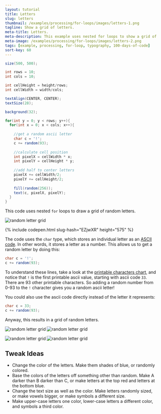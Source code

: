 ```yaml
---
layout: tutorial
title: Letters
slug: letters
thumbnail: /examples/processing/for-loops/images/letters-1.png
tagline: Show a grid of letters.
meta-title: Letters.
meta-description: This example uses nested for loops to show a grid of letters.
meta-image: /examples/processing/for-loops/images/letters-2.png
tags: [example, processing, for-loop, typography, 100-days-of-code]
sort-key: 60
---
```


```java
size(500, 500);

int rows = 10;
int cols = 10;

int cellHeight = height/rows;
int cellWidth = width/cols;

textAlign(CENTER, CENTER);
textSize(28);

background(32);

for(int y = 0; y < rows; y++){
  for(int x = 0; x < cols; x++){
       
    //get a random ascii letter
    char c = '!';
    c += random(93);
    
    //calculate cell position
    int pixelX = cellWidth * x;
    int pixelY = cellHeight * y;
    
    //add half to center letters
    pixelX += cellWidth/2;
    pixelY += cellHeight/2;
    
    fill(random(256));
    text(c, pixelX, pixelY);
  }
}
```

This code uses nested `for` loops to draw a grid of random letters.

![random letter grid](/examples/processing/for-loops/images/letters-3.png)

{% include codepen.html slug-hash="EZjwXR" height="575" %}

The code uses the `char` type, which stores an individual letter as an [ASCII code](https://en.wikipedia.org/wiki/ASCII). In other words, it stores a letter as a number. This allows us to get a random letter by doing this:

```java
char c = '!';
c += random(93);
```

To understand these lines, take a look at the [printable characters chart](https://en.wikipedia.org/wiki/ASCII#Printable_characters), and notice that `!` is the first printable ascii value, starting with ascii code `33`. There are 93 other printable characters. So adding a random number from 0-93 to the `!` character gives you a random ascii letter!

You could also use the ascii code directly instead of the letter it represents:

```java
char c = 33;
c += random(93);
```

Anyway, this results in a grid of random letters.

![random letter grid](/examples/processing/for-loops/images/letters-3.png) ![random letter grid](/examples/processing/for-loops/images/letters-4.png) 

![random letter grid](/examples/processing/for-loops/images/letters-5.png) ![random letter grid](/examples/processing/for-loops/images/letters-6.png)

## Tweak Ideas
- Change the color of the letters. Make them shades of blue, or randomly colored.
- Base the colors of the letters off something other than random. Make A darker than B darker than C, or make letters at the top red and letters at the bottom blue.
- Change the text size as well as the color. Make letters randomly sized, or make vowels bigger, or make symbols a different size.
- Make upper-case letters one color, lower-case letters a different color, and symbols a third color.
